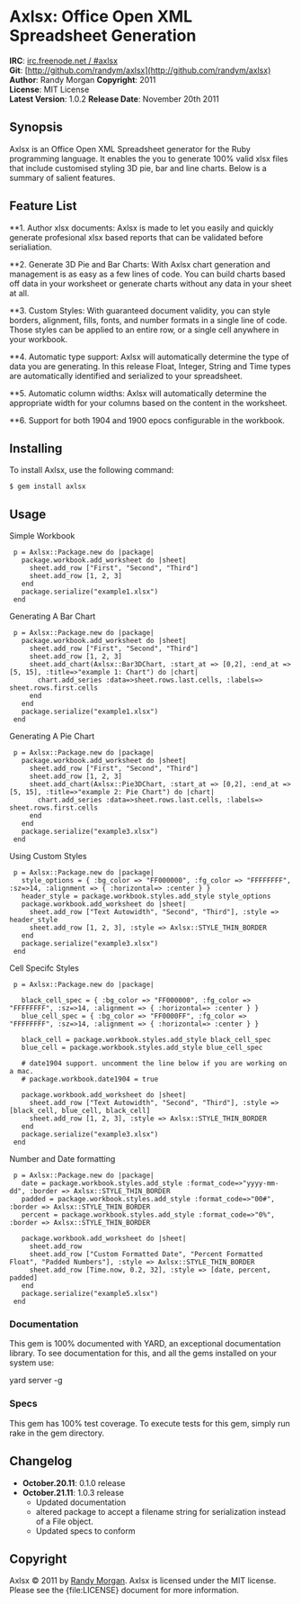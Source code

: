 Axlsx: Office Open XML Spreadsheet Generation
====================================

**IRC**:          [irc.freenode.net / #axlsx](irc://irc.freenode.net/axlsx)    
**Git**:          [http://github.com/randym/axlsx](http://github.com/randym/axlsx)   
**Author**:       Randy Morgan
**Copyright**:    2011    
**License**:      MIT License    
**Latest Version**: 1.0.2
**Release Date**: November 20th 2011    

Synopsis
--------

Axlsx is an Office Open XML Spreadsheet generator for the Ruby programming language.
It enables the you to generate 100% valid xlsx files that include customised styling 3D pie, bar and line charts. Below is a summary of salient features.

Feature List
------------
                                                                              
**1. Author xlsx documents: Axlsx is made to let you easily and quickly generate profesional xlsx based reports that can be validated before serialiation.

**2. Generate 3D Pie and Bar Charts: With Axlsx chart generation and management is as easy as a few lines of code. You can build charts based off data in your worksheet or generate charts without any data in your sheet at all.
                                                                              
**3. Custom Styles: With guaranteed document validity, you can style borders, alignment, fills, fonts, and number formats in a single line of code. Those styles can be applied to an entire row, or a single cell anywhere in your workbook.

**4. Automatic type support: Axlsx will automatically determine the type of data you are generating. In this release Float, Integer, String and Time types are automatically identified and serialized to your spreadsheet.

**5. Automatic column widths: Axlsx will automatically determine the appropriate width for your columns based on the content in the worksheet.

**6. Support for both 1904 and 1900 epocs configurable in the workbook.


Installing
----------

To install Axlsx, use the following command:

    $ gem install axlsx
    
Usage
-----
Simple Workbook

     p = Axlsx::Package.new do |package|
       package.workbook.add_worksheet do |sheet|
         sheet.add_row ["First", "Second", "Third"]
         sheet.add_row [1, 2, 3]
       end
       package.serialize("example1.xlsx")
     end  

Generating A Bar Chart
	   
     p = Axlsx::Package.new do |package|
       package.workbook.add_worksheet do |sheet|
         sheet.add_row ["First", "Second", "Third"]
         sheet.add_row [1, 2, 3]
         sheet.add_chart(Axlsx::Bar3DChart, :start_at => [0,2], :end_at => [5, 15], :title=>"example 1: Chart") do |chart|
           chart.add_series :data=>sheet.rows.last.cells, :labels=> sheet.rows.first.cells
         end
       end
       package.serialize("example1.xlsx")
     end  

Generating A Pie Chart

     p = Axlsx::Package.new do |package|
       package.workbook.add_worksheet do |sheet|
         sheet.add_row ["First", "Second", "Third"]
         sheet.add_row [1, 2, 3]
         sheet.add_chart(Axlsx::Pie3DChart, :start_at => [0,2], :end_at => [5, 15], :title=>"example 2: Pie Chart") do |chart|
           chart.add_series :data=>sheet.rows.last.cells, :labels=> sheet.rows.first.cells
         end
       end
       package.serialize("example3.xlsx")
     end  

Using Custom Styles

     p = Axlsx::Package.new do |package|
       style_options = { :bg_color => "FF000000", :fg_color => "FFFFFFFF", :sz=>14, :alignment => { :horizontal=> :center } }
       header_style = package.workbook.styles.add_style style_options
       package.workbook.add_worksheet do |sheet|
         sheet.add_row ["Text Autowidth", "Second", "Third"], :style => header_style
         sheet.add_row [1, 2, 3], :style => Axlsx::STYLE_THIN_BORDER
       end
       package.serialize("example3.xlsx")
     end  

Cell Specifc Styles

     p = Axlsx::Package.new do |package|

       black_cell_spec = { :bg_color => "FF000000", :fg_color => "FFFFFFFF", :sz=>14, :alignment => { :horizontal=> :center } }
       blue_cell_spec = { :bg_color => "FF0000FF", :fg_color => "FFFFFFFF", :sz=>14, :alignment => { :horizontal=> :center } }

       black_cell = package.workbook.styles.add_style black_cell_spec
       blue_cell = package.workbook.styles.add_style blue_cell_spec

       # date1904 support. uncomment the line below if you are working on a mac.
       # package.workbook.date1904 = true 

       package.workbook.add_worksheet do |sheet|
         sheet.add_row ["Text Autowidth", "Second", "Third"], :style => [black_cell, blue_cell, black_cell]
         sheet.add_row [1, 2, 3], :style => Axlsx::STYLE_THIN_BORDER
       end
       package.serialize("example3.xlsx")
     end  

Number and Date formatting

     p = Axlsx::Package.new do |package|
       date = package.workbook.styles.add_style :format_code=>"yyyy-mm-dd", :border => Axlsx::STYLE_THIN_BORDER
       padded = package.workbook.styles.add_style :format_code=>"00#", :border => Axlsx::STYLE_THIN_BORDER
       percent = package.workbook.styles.add_style :format_code=>"0%", :border => Axlsx::STYLE_THIN_BORDER

       package.workbook.add_worksheet do |sheet|
         sheet.add_row
         sheet.add_row ["Custom Formatted Date", "Percent Formatted Float", "Padded Numbers"], :style => Axlsx::STYLE_THIN_BORDER
         sheet.add_row [Time.now, 0.2, 32], :style => [date, percent, padded]
       end
       package.serialize("example5.xlsx")
     end  

### Documentation
This gem is 100% documented with YARD, an exceptional documentation library. To see documentation for this, and all the gems installed on your system use:

  yard server -g


### Specs
This gem has 100% test coverage. To execute tests for this gem, simply run rake in the gem directory.
 
Changelog
---------

- **October.20.11**: 0.1.0 release
- **October.21.11**: 1.0.3 release
  - Updated documentation
  - altered package to accept a filename string for serialization instead of a File object.
  - Updated specs to conform

Copyright
---------

Axlsx &copy; 2011 by [Randy Morgan](mailto:digial.ipseity@gmail.com). Axlsx is 
licensed under the MIT license. Please see the {file:LICENSE} document for more information.
